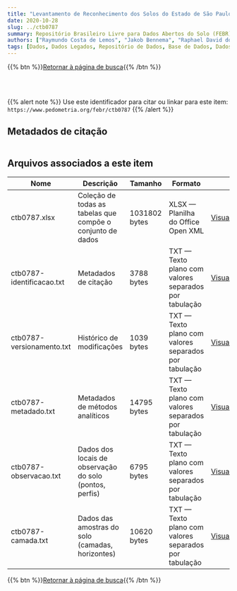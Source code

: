 ```yaml
---
title: "Levantamento de Reconhecimento dos Solos do Estado de São Paulo (Contribuição à Carta de Solos do Brasil)"
date: 2020-10-28
slug: ../ctb0787
summary: Repositório Brasileiro Livre para Dados Abertos do Solo (FEBR) | A febre dos dados de solo no Brasil
authors: ["Raymundo Costa de Lemos", "Jakob Bennema", "Raphael David dos Santos", "Jorge Olmos Iturri", "Raul Suarez Inclan Luzberto Achâ Panoso", "Waldemar Mendes", "José de Oliveira Melo", "Clotârio Olivier da Silveiva;Luzberto Achâ Panoso", "Marcelo Nunes Camargo", "Herodoto da Costa Barros", "José Leôncio Drumond", "Gerardo Sepulveda Gondim", "Flávio Garcia de Freitas", "Nathaniel Bloomfield", "Luiz Gonzaga de Oliveira Carvalho", "Leandro Vettori", "Adalgiso Gallotti Kehrig", "Fernando Ramos", "Tasso Paes de Figueiredo", "Ary Coelho da Silva Ruth Andrada Leal Johas", "Maria Amelia de Morais Duriez", "José Almeida da Silva"]
tags: [Dados, Dados Legados, Repositório de Dados, Base de Dados, Dados Abertos]
---
```


<style>
div.alert > div {
    font-size: 0.8rem;
}
</style>

{{% btn %}}<a href="/febr/buscar/">Retornar à página de busca</a>{{% /btn %}}

<br>
<br>

{{% alert note %}}
Use este identificador para citar ou linkar para este item: `https://www.pedometria.org/febr/ctb0787`
{{% /alert %}}

## Metadados de citação

<table>
<!-- Fonte: https://gist.github.com/jfreels/6814721 -->
<script src="https://d3js.org/d3.v3.min.js" charset="utf-8"></script>
<script type='text/javascript' src='/febr/buscar/script.js'></script>
<script type='text/javascript'>
  d3.tsv('ctb0787-identificacao.txt',function (data) {
    var columns = ['campo', 'valor']
    tabulate(data, columns)
  })
</script>
</table>

## Arquivos associados a este item

<table style="width:100%">
  <thead>
    <tr>
      <th>Nome</th>
      <th>Descrição</th>
      <th>Tamanho</th>
      <th>Formato</th>
      <th></th>
    </tr>
  </thead>
  <tbody>
    <tr>
      <td>ctb0787.xlsx</td>
      <td>Coleção de todas as tabelas que compõe o conjunto de dados</td>
      <td>1031802 bytes</td>
      <td>XLSX — Planilha do Office Open XML</td>
      <td><a href="https://cloud.utfpr.edu.br/index.php/s/Df6dhfzYJ1DDeso/download?path=%2Fctb0787&files=ctb0787.xlsx" class="btn btn-primary btn-block" role="button">Visualizar/Abrir</a></td>
    </tr>
    <tr>
      <td>ctb0787-identificacao.txt</td>
      <td>Metadados de citação</td>
      <td>3788 bytes</td>
      <td>TXT — Texto plano com valores separados por tabulação</td>
      <td><a href="https://cloud.utfpr.edu.br/index.php/s/Df6dhfzYJ1DDeso/download?path=%2Fctb0787&files=ctb0787-identificacao.txt" class="btn btn-primary btn-block" role="button">Visualizar/Abrir</a></td>
    </tr>
    <tr>
      <td>ctb0787-versionamento.txt</td>
      <td>Histórico de modificações</td>
      <td>1039 bytes</td>
      <td>TXT — Texto plano com valores separados por tabulação</td>
      <td><a href="https://cloud.utfpr.edu.br/index.php/s/Df6dhfzYJ1DDeso/download?path=%2Fctb0787&files=ctb0787-versionamento.txt" class="btn btn-primary btn-block" role="button">Visualizar/Abrir</a></td>
    </tr>
    <tr>
      <td>ctb0787-metadado.txt</td>
      <td>Metadados de métodos analíticos</td>
      <td>14795 bytes</td>
      <td>TXT — Texto plano com valores separados por tabulação</td>
      <td><a href="https://cloud.utfpr.edu.br/index.php/s/Df6dhfzYJ1DDeso/download?path=%2Fctb0787&files=ctb0787-metadado.txt" class="btn btn-primary btn-block" role="button">Visualizar/Abrir</a></td>
    </tr>
    <tr>
      <td>ctb0787-observacao.txt</td>
      <td>Dados dos locais de observação do solo (pontos, perfis)</td>
      <td>6795 bytes</td>
      <td>TXT — Texto plano com valores separados por tabulação</td>
      <td><a href="https://cloud.utfpr.edu.br/index.php/s/Df6dhfzYJ1DDeso/download?path=%2Fctb0787&files=ctb0787-observacao.txt" class="btn btn-primary btn-block" role="button">Visualizar/Abrir</a></td>
    </tr>
    <tr>
      <td>ctb0787-camada.txt</td>
      <td>Dados das amostras do solo (camadas, horizontes)</td>
      <td>10620 bytes</td>
      <td>TXT — Texto plano com valores separados por tabulação</td>
      <td><a href="https://cloud.utfpr.edu.br/index.php/s/Df6dhfzYJ1DDeso/download?path=%2Fctb0787&files=ctb0787-camada.txt" class="btn btn-primary btn-block" role="button">Visualizar/Abrir</a></td>
    </tr>
  </tbody>
</table>

{{% btn %}}<a href="/febr/buscar/">Retornar à página de busca</a>{{% /btn %}}
